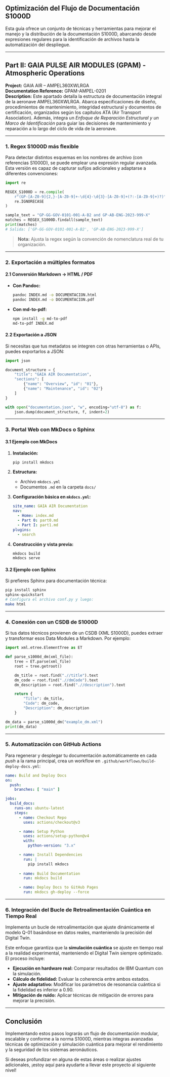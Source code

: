 ## **Optimización del Flujo de Documentación S1000D**

Esta guía ofrece un conjunto de técnicas y herramientas para mejorar el manejo y la distribución de la documentación S1000D, abarcando desde expresiones regulares para la identificación de archivos hasta la automatización del despliegue.

---

## **Part II: GAIA PULSE AIR MODULES (GPAM) - Atmospheric Operations**

**Project:** GAIA AIR – AMPEL360XWLRGA  
**Documentation Reference:** GPAM-AMPEL-0201  
**Description:** Este apartado detalla la estructura de documentación integral de la aeronave AMPEL360XWLRGA. Abarca especificaciones de diseño, procedimientos de mantenimiento, integridad estructural y documentos de certificación, organizados según los capítulos ATA (Air Transport Association). Además, integra un _Enfoque de Reparación Estructural y un Marco de Identificación_ para guiar las decisiones de mantenimiento y reparación a lo largo del ciclo de vida de la aeronave.

---

### **1. Regex S1000D más flexible**

Para detectar distintos esquemas en los nombres de archivo (con referencias S1000D), se puede emplear una expresión regular avanzada. Esta versión es capaz de capturar sufijos adicionales y adaptarse a diferentes convenciones:

```python
import re

REGEX_S1000D = re.compile(
    r"(GP-[A-Z0-9]{2,}-[A-Z0-9]+-\d{4}-\d{3}-[A-Z0-9]+(?:-[A-Z0-9]+)?)",
    re.IGNORECASE
)

sample_text = "GP-GG-GOV-0101-001-A-B2 and GP-AB-ENG-2023-999-X"
matches = REGEX_S1000D.findall(sample_text)
print(matches)
# Salida: ['GP-GG-GOV-0101-001-A-B2', 'GP-AB-ENG-2023-999-X']
```

> **Nota:** Ajusta la regex según la convención de nomenclatura real de tu organización.

---

### **2. Exportación a múltiples formatos**

#### **2.1 Conversión Markdown → HTML / PDF**

- **Con Pandoc:**
  ```bash
  pandoc INDEX.md -o DOCUMENTACION.html
  pandoc INDEX.md -o DOCUMENTACION.pdf
  ```
- **Con md-to-pdf:**
  ```bash
  npm install -g md-to-pdf
  md-to-pdf INDEX.md
  ```

#### **2.2 Exportación a JSON**

Si necesitas que tus metadatos se integren con otras herramientas o APIs, puedes exportarlos a JSON:

```python
import json

document_structure = {
    "title": "GAIA AIR Documentation",
    "sections": [
        {"name": "Overview", "id": "01"},
        {"name": "Maintenance", "id": "02"}
    ]
}

with open("documentation.json", "w", encoding="utf-8") as f:
    json.dump(document_structure, f, indent=2)
```

---

### **3. Portal Web con MkDocs o Sphinx**

#### **3.1 Ejemplo con MkDocs**

1. **Instalación:**
   ```bash
   pip install mkdocs
   ```

2. **Estructura:**
   - Archivo `mkdocs.yml`
   - Documentos `.md` en la carpeta `docs/`

3. **Configuración básica en `mkdocs.yml`:**
   ```yaml
   site_name: GAIA AIR Documentation
   nav:
     - Home: index.md
     - Part 0: part0.md
     - Part I: part1.md
   plugins:
     - search
   ```

4. **Construcción y vista previa:**
   ```bash
   mkdocs build
   mkdocs serve
   ```

#### **3.2 Ejemplo con Sphinx**

Si prefieres Sphinx para documentación técnica:
```bash
pip install sphinx
sphinx-quickstart
# Configura el archivo conf.py y luego:
make html
```

---

### **4. Conexión con un CSDB de S1000D**

Si tus datos técnicos provienen de un CSDB (XML S1000D), puedes extraer y transformar esos Data Modules a Markdown. Por ejemplo:

```python
import xml.etree.ElementTree as ET

def parse_s1000d_dm(xml_file):
    tree = ET.parse(xml_file)
    root = tree.getroot()

    dm_title = root.find(".//title").text
    dm_code = root.find(".//dmCode").text
    dm_description = root.find(".//description").text

    return {
        "Title": dm_title,
        "Code": dm_code,
        "Description": dm_description
    }

dm_data = parse_s1000d_dm("example_dm.xml")
print(dm_data)
```

---

### **5. Automatización con GitHub Actions**

Para regenerar y desplegar tu documentación automáticamente en cada _push_ a la rama principal, crea un workflow en `.github/workflows/build-deploy-docs.yml`:

```yaml
name: Build and Deploy Docs
on:
  push:
    branches: [ "main" ]

jobs:
  build_docs:
    runs-on: ubuntu-latest
    steps:
      - name: Checkout Repo
        uses: actions/checkout@v3

      - name: Setup Python
        uses: actions/setup-python@v4
        with:
          python-version: "3.x"

      - name: Install Dependencies
        run: |
          pip install mkdocs
          
      - name: Build Documentation
        run: mkdocs build

      - name: Deploy Docs to GitHub Pages
        run: mkdocs gh-deploy --force
```

---

### **6. Integración del Bucle de Retroalimentación Cuántica en Tiempo Real**

Implementa un bucle de retroalimentación que ajuste dinámicamente el modelo Q-01 basándose en datos reales, manteniendo la precisión del Digital Twin.

Este enfoque garantiza que la **simulación cuántica** se ajuste en tiempo real a la realidad experimental, manteniendo el Digital Twin siempre optimizado. El proceso incluye:
- **Ejecución en hardware real:** Comparar resultados de IBM Quantum con la simulación.
- **Cálculo de fidelidad:** Evaluar la coherencia entre ambos estados.
- **Ajuste adaptativo:** Modificar los parámetros de resonancia cuántica si la fidelidad es inferior a 0.90.
- **Mitigación de ruido:** Aplicar técnicas de mitigación de errores para mejorar la precisión.

---

## **Conclusión**

Implementando estos pasos lograrás un flujo de documentación modular, escalable y conforme a la norma S1000D, mientras integras avanzadas técnicas de optimización y simulación cuántica para mejorar el rendimiento y la seguridad de los sistemas aeronáuticos.

Si deseas profundizar en alguna de estas áreas o realizar ajustes adicionales, ¡estoy aquí para ayudarte a llevar este proyecto al siguiente nivel!


